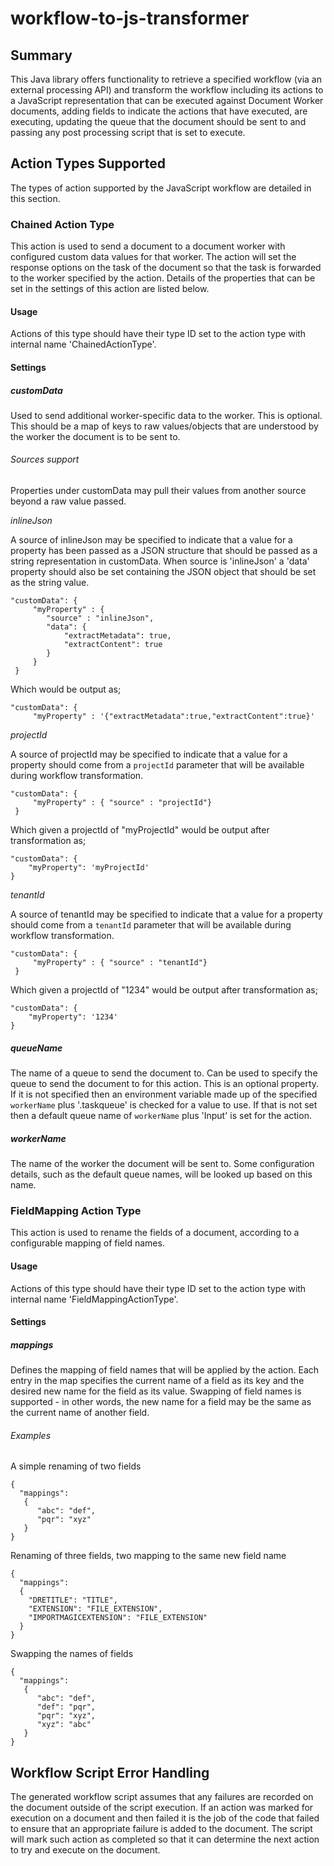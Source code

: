 # workflow-to-js-transformer

## Summary

This Java library offers functionality to retrieve a specified workflow (via an external processing API) and transform the workflow including its actions to a JavaScript representation that can be executed against Document Worker documents, adding fields to indicate the actions that have executed, are executing, updating the queue that the document should be sent to and passing any post processing script that is set to execute.

## Action Types Supported

The types of action supported by the JavaScript workflow are detailed in this section.

### Chained Action Type

This action is used to send a document to a document worker with configured custom data values for that worker. The action will set the response options on the task of the document so that the task is forwarded to the worker specified by the action. Details of the properties that can be set in the settings of this action are listed below.

#### Usage

Actions of this type should have their type ID set to the action type with internal name 'ChainedActionType'.

#### Settings

##### customData

Used to send additional worker-specific data to the worker. This is optional. This should be a map of keys to raw values/objects that are understood by the worker the document is to be sent to.


###### Sources support

Properties under customData may pull their values from another source beyond a raw value passed.

*inlineJson*

A source of inlineJson may be specified to indicate that a value for a property has been passed as a JSON structure that should be
passed as a string representation in customData. When source is 'inlineJson' a 'data' property should also be set containing the
JSON object that should be set as the string value.

```
"customData": {
     "myProperty" : {
        "source" : "inlineJson",
        "data": {
            "extractMetadata": true,
            "extractContent": true
        }
     }
 }
```

Which would be output as;

```
"customData": {
     "myProperty" : '{"extractMetadata":true,"extractContent":true}'
```

*projectId*

A source of projectId may be specified to indicate that a value for a property should come from a `projectId` parameter that will
 be available during workflow transformation.

```
"customData": {
     "myProperty" : { "source" : "projectId"}
 }
```

Which given a projectId of "myProjectId" would be output after transformation as;

```
"customData": {
    "myProperty": 'myProjectId'
}
```

*tenantId*

A source of tenantId may be specified to indicate that a value for a property should come from a `tenantId` parameter that will
 be available during workflow transformation.

```
"customData": {
     "myProperty" : { "source" : "tenantId"}
 }
```

Which given a projectId of "1234" would be output after transformation as;

```
"customData": {
    "myProperty": '1234'
}
```

##### queueName

The name of a queue to send the document to. Can be used to specify the queue to send the document to for this action. This is an optional property. If it is not specified then an environment variable made up of the specified `workerName` plus '.taskqueue' is checked for a value to use. If that is not set then a default queue name of `workerName` plus 'Input' is set for the action.

##### workerName

The name of the worker the document will be sent to. Some configuration details, such as the default queue names, will be looked up based on this name.

### FieldMapping Action Type

This action is used to rename the fields of a document, according to a configurable mapping of field names.

#### Usage

Actions of this type should have their type ID set to the action type with internal name 'FieldMappingActionType'.

#### Settings

##### mappings

Defines the mapping of field names that will be applied by the action. Each entry in the map specifies the current name of a field as its key and the desired new name for the field as its value. Swapping of field names is supported - in other words, the new name for a field may be the same as the current name of another field.

###### Examples

A simple renaming of two fields
```
{
  "mappings": 
   {
      "abc": "def",
      "pqr": "xyz"
   }
}
```

Renaming of three fields, two mapping to the same new field name
```
{
  "mappings":
  {
    "DRETITLE": "TITLE",
    "EXTENSION": "FILE_EXTENSION",
    "IMPORTMAGICEXTENSION": "FILE_EXTENSION"
  }
}
```

Swapping the names of fields
```
{
  "mappings": 
   {
      "abc": "def",
      "def": "pqr",
      "pqr": "xyz",
      "xyz": "abc"
   }
}
```

## Workflow Script Error Handling

The generated workflow script assumes that any failures are recorded on the document outside of the script execution. If an
action was marked for execution on a document and then failed it is the job of the code that failed to ensure that an
appropriate failure is added to the document. The script will mark such action as completed so that it can determine the next
action to try and execute on the document.
